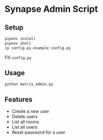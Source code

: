 # Synapse Admin Script

## Setup
```bash
pipenv install
pipenv shell
cp config.py.example config.py
```

Fill `config.py`

## Usage

`python matrix_admin.py`

## Features

* Create a new user
* Delete users
* List all rooms
* List all users
* Reset password for a user


